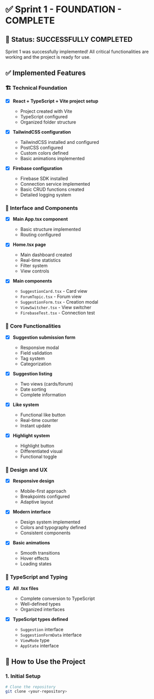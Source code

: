 # ✅ Sprint 1 - FOUNDATION - COMPLETE

## 🎉 Status: SUCCESSFULLY COMPLETED

Sprint 1 was successfully implemented! All critical functionalities are working and the project is ready for use.

## ✅ Implemented Features

### 🏗️ **Technical Foundation**
- [x] **React + TypeScript + Vite project setup**
  - Project created with Vite
  - TypeScript configured
  - Organized folder structure

- [x] **TailwindCSS configuration**
  - TailwindCSS installed and configured
  - PostCSS configured
  - Custom colors defined
  - Basic animations implemented

- [x] **Firebase configuration**
  - Firebase SDK installed
  - Connection service implemented
  - Basic CRUD functions created
  - Detailed logging system

### 🎨 **Interface and Components**
- [x] **Main App.tsx component**
  - Basic structure implemented
  - Routing configured

- [x] **Home.tsx page**
  - Main dashboard created
  - Real-time statistics
  - Filter system
  - View controls

- [x] **Main components**
  - `SuggestionCard.tsx` - Card view
  - `ForumTopic.tsx` - Forum view
  - `SuggestionForm.tsx` - Creation modal
  - `ViewSwitcher.tsx` - View switcher
  - `FirebaseTest.tsx` - Connection test

### 🔧 **Core Functionalities**
- [x] **Suggestion submission form**
  - Responsive modal
  - Field validation
  - Tag system
  - Categorization

- [x] **Suggestion listing**
  - Two views (cards/forum)
  - Date sorting
  - Complete information

- [x] **Like system**
  - Functional like button
  - Real-time counter
  - Instant update

- [x] **Highlight system**
  - Highlight button
  - Differentiated visual
  - Functional toggle

### 🎯 **Design and UX**
- [x] **Responsive design**
  - Mobile-first approach
  - Breakpoints configured
  - Adaptive layout

- [x] **Modern interface**
  - Design system implemented
  - Colors and typography defined
  - Consistent components

- [x] **Basic animations**
  - Smooth transitions
  - Hover effects
  - Loading states

### 📝 **TypeScript and Typing**
- [x] **All .tsx files**
  - Complete conversion to TypeScript
  - Well-defined types
  - Organized interfaces

- [x] **TypeScript types defined**
  - `Suggestion` interface
  - `SuggestionFormData` interface
  - `ViewMode` type
  - `AppState` interface

## 🚀 How to Use the Project

### 1. **Initial Setup**
```bash
# Clone the repository
git clone <your-repository>
``` 